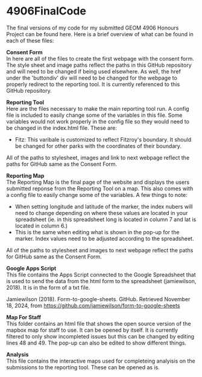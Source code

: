 # 4906FinalCode

The final versions of my code for my submitted GEOM 4906 Honours Project can be found here. Here is a brief overview of what can be found in each of these files:

<b>Consent Form</b>
<br>
In here are all of the files to create the first webpage with the consent form. The style sheet and image paths reflect the paths in this GitHub repository and will need to be changed if being used elsewhere. As well, the href under the 'buttondiv' div will need to be changed for the webpage to properly redirect to the reporting tool. It is currently referenced to this GitHub repository.

<b>Reporting Tool</b><n/>
<br>
Here are the files necessary to make the main reporting tool run. A config file is included to easily change some of the variables in this file. Some variables would not work properly in the config file so they would need to be changed in the index.html file. These are:
<ul>
  <li>Fitz: This varibale is customized to reflect Fitzroy's boundary. It should be changed for other parks with the coordinates of their boundary.</li>
</ul>

All of the paths to stylesheet, images and link to next webpage reflect the paths for GitHub same as the Consent Form.

<b>Reporting Map</b>
<br>
The Reporting Map is the final page of the website and displays the users submitted reponse from the Reporting Tool on a map. This also comes with a config file to easily change some of the variables. A few things to note:
<ul>
  <li>When setting longitude and latitude of the marker, the index nubers will need to change depending on where these values are located in your spreadsheet (ie. in this spreadsheet long is located in column 7 and lat is located in column 6.)</li>
  <li>This is the same when editing what is shown in the pop-up for the marker. Index values need to be adjusted according to the spreadsheet.</li>
</ul>

All of the paths to stylesheet and images to next webpage reflect the paths for GitHub same as the Consent Form.

<b>Google Apps Script</b>
<br>
This file contains the Apps Script connected to the Google Spreadsheet that is used to send the data from the html form to the spreadsheet (jamiewilson, 2018). It is in the form of a txt file. 

Jamiewilson (2018). Form-to-google-sheets. GitHub. Retrieved November 18, 2024, from 
https://github.com/jamiewilson/form-to-google-sheets

<b>Map For Staff</b>
<br>
This folder contains an html file that shows the open source version of the mapbox map for staff to use. It can be opened by itself. It is currently filtered to only show incompleted issues but this can be changed by editing lines 48 and 49. The pop-up can also be edited to show different things.

<b>Analysis</b>
<br>
This file contains the interactive maps used for completeing analyisis on the submissions to the reporting tool. These can be opened as is. 







